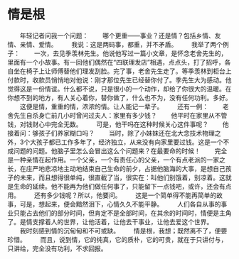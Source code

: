 # 情是根
　　年轻记者问我一个问题： 
　　哪个更重——事业？还是情？包括乡情、友情、亲情、爱情。 
　　我说：这是两码事，都重，并不矛盾。 
　　我举了两个例子： 
　　一次，去见季羡林先生。他说他写过一篇小文章，是怀念老舍先生的，里面有一个小故事。有一回他们偶然在“四联理发店”相遇，点点头，打了招呼，各自坐在椅子上让师傅替他们理发刮脸。完了事，老舍先生走了。等季羡林到柜台上付款时，收款员悄悄地对他说：刚才那位先生已经替你付了。季先生大为感动。他觉得这是一份情谊。什么都不说，只是很小的一个动作，却给了你很大的温暖。在你想不到的地方，有人关心着你，替你做了，什么也不为，没有任何功利。多好。 
　　这便是情，重重的情，浓浓的情。让人能记一辈子。 
　　还有一例： 
　　老舍先生自杀身亡前几小时曾问过夫人：家里有多少钱？ 
　　他平时在家里从不管钱，对钱财心中完全无数。 
　　可是，他干吗在这种时候关心这件事呢？ 
　　他接着问：够孩子们养家糊口吗？ 
　　当时，除了小妹妹还在北大念技术物理之外，3个大孩子都已工作多年了，经济独立，从来没有向家里要过钱。这是一个不成问题的问题。他脑子里怎么会冒出这么个问题来？在最要命的时候！ 
　　完全是一种亲情在起作用。一个父亲，一个有责任心的父亲，一个有点老派的一家之长，在庄严地悲凉地主动地结束自己生命的前夕，占据他脑海的大事，是想自己孩子的未来，而且想得很单纯，很直截了当，很实在：叫他们别饿着，别凉着。这就是生命的延续。他不能再为他们做任何事了，只能留下一点钱吧，或许，还会有点用。 
　　还有多少钱呢？所以，他要问。 
　　这是一个简单得不能再简单的故事，可是，想起来，便会黯然泪下，心情久久不能平静。 
　　人们各自从事的事业只能占去他们的部分时间，但肯定不是全部时间，在其余的时间时，情便是主角了。是情支撑着人的世界，让他活着，让他去干事业，让他去爱这个世界。 
　　我时刻感到情的沉甸甸和不可或缺。 
　　情是根，我想；既然离不了，便要珍惜。 
　　而且，说到情，它的纯真，它的质朴，它的可贵，就在于只讲付与，只讲给，完全没有功利，不求回报。
 
